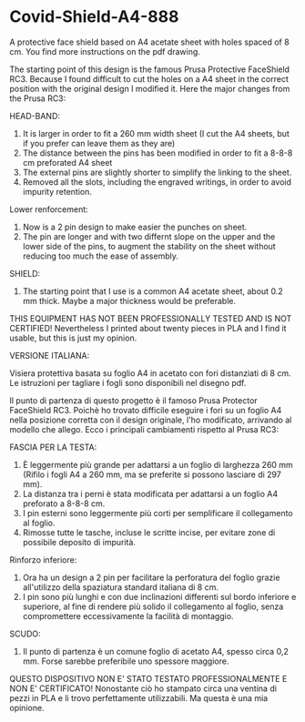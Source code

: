 # Covid-Shield-A4-888
A protective face shield based on A4 acetate sheet with holes spaced of 8 cm. You find more instructions on the pdf drawing.

The starting point of this design is the famous Prusa Protective FaceShield RC3. Because I found difficult to cut the holes on a A4 sheet in the correct position with the original design I modified it.
Here the major changes from the Prusa RC3:

HEAD-BAND:
1) It is larger in order to fit a 260 mm width sheet (I cut the A4 sheets, but if you prefer can leave them as they are)
2) The distance between the pins has been modified in order to fit a 8-8-8 cm preforated A4 sheet
3) The external pins are slightly shorter to simplify the linking to the sheet.
4) Removed all the slots, including the engraved writings, in order to avoid impurity retention.

Lower renforcement:
1) Now is a 2 pin design to make easier the punches on sheet.
2) The pin are longer and with two differnt slope on the upper and the lower side of the pins, to augment the stability on the sheet without reducing too much the ease of assembly.

SHIELD:
1) The starting point that I use is a common A4 acetate sheet, about 0.2 mm thick. Maybe a major thickness would be preferable.

THIS EQUIPMENT HAS NOT BEEN PROFESSIONALLY TESTED AND IS NOT CERTIFIED! Nevertheless I printed about twenty pieces in PLA and I find it usable, but this is just my opinion.

VERSIONE ITALIANA: 

 Visiera protettiva basata su foglio A4 in acetato con fori distanziati di 8 cm. Le istruzioni per tagliare i fogli sono disponibili     nel disegno pdf.

Il punto di partenza di questo progetto è il famoso Prusa Protector FaceShield RC3. Poichè ho trovato difficile eseguire i fori su un foglio A4 nella posizione corretta con il design originale, l'ho modificato, arrivando al modello che allego.
Ecco i principali cambiamenti rispetto al Prusa RC3:

FASCIA PER LA TESTA:
1) È leggermente più grande per adattarsi a un foglio di larghezza 260 mm (Rifilo i fogli A4 a 260 mm, ma se preferite si possono lasciare di 297 mm).
2) La distanza tra i perni è stata modificata per adattarsi a un foglio A4 preforato a 8-8-8 cm.
3) I pin esterni sono leggermente più corti per semplificare il collegamento al foglio.
4) Rimosse tutte le tasche, incluse le scritte incise, per evitare zone di possibile deposito di impurità.

Rinforzo inferiore:
1) Ora ha un design a 2 pin per facilitare la perforatura del foglio grazie all'utilizzo della spaziatura standard italiana di 8 cm.
2) I pin sono più lunghi e con due inclinazioni differenti sul bordo inferiore e superiore, al fine di rendere più solido il collegamento al foglio, senza compromettere eccessivamente la facilità di montaggio.

SCUDO:
1) Il punto di partenza è un comune foglio di acetato A4, spesso circa 0,2 mm. Forse sarebbe preferibile uno spessore maggiore.

QUESTO DISPOSITIVO NON E' STATO TESTATO PROFESSIONALMENTE E NON E' CERTIFICATO! Nonostante ciò ho stampato circa una ventina di pezzi in PLA e li trovo perfettamente utilizzabili. Ma questa è una mia opinione.



